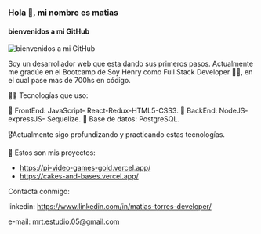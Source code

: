 ### Hola 👋, mi nombre es matias
#### bienvenidos a mi GitHub
![bienvenidos a mi GitHub](https://lh3.googleusercontent.com/XSDv6XYZ973bdxMBDJ1adLHpSSUv4vsZJaePpms21eZDl-27JIfTHIYXnnudwPfAg_1-59bKAarMhWGNagsTR2Gq0pAWBUw6CwYwH2V0TzDXZT9z1fKvr1vCOrk8nxZ-U7wVfOJq)

Soy un desarrollador web que esta dando sus primeros pasos.
Actualmente me gradúe en el Bootcamp de Soy Henry como Full Stack Developer 🧑‍🎓, en el cual pase mas de 700hs en código.


🧑‍🎓 Tecnologías que uso:

🧠 FrontEnd: JavaScript- React-Redux-HTML5-CSS3.
🧠 BackEnd: NodeJS- expressJS- Sequelize.
🧠 Base de datos:  PostgreSQL.

🎖️Actualmente sigo profundizando y practicando estas tecnologías.

🔭 Estos son mis proyectos:
- https://pi-video-games-gold.vercel.app/
- https://cakes-and-bases.vercel.app/

Contacta conmigo:

linkedin: https://www.linkedin.com/in/matias-torres-developer/

e-mail: mrt.estudio.05@gmail.com
